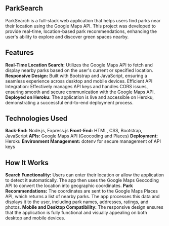 ## ParkSearch
ParkSearch is a full-stack web application that helps users find parks near their location using the Google Maps API. This project was developed to provide real-time, location-based park recommendations, enhancing the user's ability to explore and discover green spaces nearby.

## Features
**Real-Time Location Search:** Utilizes the Google Maps API to fetch and display nearby parks based on the user's current or specified location.
**Responsive Design:** Built with Bootstrap and JavaScript, ensuring a seamless experience across desktop and mobile devices.
Efficient API Integration: Effectively manages API keys and handles CORS issues, ensuring smooth and secure communication with the Google Maps API.
**Deployed on Heroku:** The application is live and accessible on Heroku, demonstrating a successful end-to-end deployment process.

## Technologies Used
**Back-End:** Node.js, Express.js
**Front-End:** HTML, CSS, Bootstrap, JavaScript
**APIs:** Google Maps API (Geocoding and Places)
**Deployment:** Heroku
**Environment Management:** dotenv for secure management of API keys

## How It Works
**Search Functionality:** Users can enter their location or allow the application to detect it automatically. The app then uses the Google Maps Geocoding API to convert the location into geographic coordinates.
**Park Recommendations:** The coordinates are sent to the Google Maps Places API, which returns a list of nearby parks. The app processes this data and displays it to the user, including park names, addresses, ratings, and photos.
**Mobile and Desktop Compatibility:** The responsive design ensures that the application is fully functional and visually appealing on both desktop and mobile devices.

